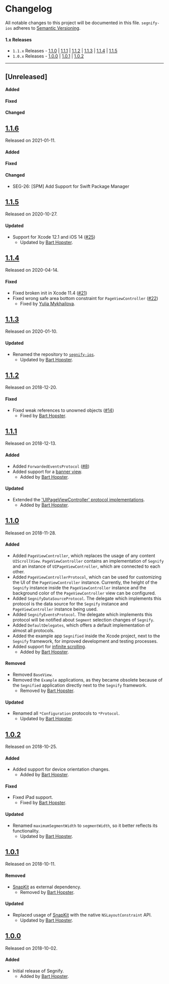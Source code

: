 # Changelog
All notable changes to this project will be documented in this file.
`segnify-ios` adheres to [Semantic Versioning](https://semver.org/).

#### 1.x Releases
- `1.1.x` Releases - [1.1.0](#110) | [1.1.1](#111) | [1.1.2](#112) | [1.1.3](#113) | [1.1.4](#114) | [1.1.5](#115)
- `1.0.x` Releases - [1.0.0](#100) | [1.0.1](#101) | [1.0.2](#102)

---
## [Unreleased]

#### Added

#### Fixed

#### Changed

## [1.1.6](https://github.com/nedap/segnify-ios/releases/tag/1.1.6)
Released on 2021-01-11.

#### Added

#### Fixed

#### Changed
- SEG-26: [SPM] Add Support for Swift Package Manager

## [1.1.5](https://github.com/nedap/segnify-ios/releases/tag/1.1.5)
Released on 2020-10-27.

#### Updated
- Support for Xcode 12.1 and iOS 14 ([#25](https://github.com/nedap/segnify-ios/issues/25))
  - Updated by [Bart Hopster](https://github.com/barthopster).

## [1.1.4](https://github.com/nedap/segnify-ios/releases/tag/1.1.4)
Released on 2020-04-14.

#### Fixed
- Fixed broken init in Xcode 11.4 ([#21](https://github.com/nedap/segnify-ios/issues/21))
- Fixed wrong safe area bottom constraint for `PageViewController` ([#22](https://github.com/nedap/segnify-ios/issues/22))
  - Fixed by [Yulia Mykhailova](https://github.com/ymykhailova-nedap).

## [1.1.3](https://github.com/nedap/segnify-ios/releases/tag/1.1.3)
Released on 2020-01-10.

#### Updated
- Renamed the repository to [`segnify-ios`](https://github.com/nedap/segnify-ios/issues/17).
	- Updated by [Bart Hopster](https://github.com/barthopster).

## [1.1.2](https://github.com/nedap/segnify-ios/releases/tag/1.1.2)
Released on 2018-12-20.

#### Fixed

- Fixed weak references to unowned objects ([#14](https://github.com/nedap/segnify-ios/issues/14))
  - Fixed by [Bart Hopster](https://github.com/barthopster).

## [1.1.1](https://github.com/nedap/segnify-ios/releases/tag/1.1.1)
Released on 2018-12-13.

#### Added

- Added `ForwardedEventsProtocol` ([#8](https://github.com/nedap/segnify-ios/issues/8))
- Added support for a [banner view](https://github.com/nedap/segnify-ios/issues/11).
  - Added by [Bart Hopster](https://github.com/barthopster).

#### Updated

- Extended the ['UIPageViewController' protocol implementations](https://github.com/nedap/segnify-ios/issues/8).
	- Added by [Bart Hopster](https://github.com/barthopster).

## [1.1.0](https://github.com/nedap/segnify-ios/releases/tag/1.1.0)
Released on 2018-11-28.

#### Added

- Added `PageViewController`, which replaces the usage of any content `UIScrollView`. `PageViewController` contains an implementation of `Segnify` and an instance of `UIPageViewController`, which are connected to each other.
- Added `PageViewControllerProtocol`, which can be used for customizing the UI of the `PageViewController` instance. Currently, the height of the `Segnify` instance inside the `PageViewController` instance and the background color of the `PageViewController` view can be configured.
- Added `SegnifyDataSourceProtocol`. The delegate which implements this protocol is the data source for the `Segnify` instance and `PageViewController` instance being used.
- Added `SegnifyEventsProtocol`. The delegate which implements this protocol will be notified about `Segment` selection changes of `Segnify`.
- Added `DefaultDelegates`, which offers a default implementation of almost all protocols.
- Added the example app `Segnified` inside the Xcode project, next to the `Segnify` framework, for improved development and testing processes.
- Added support for [infinite scrolling](https://github.com/nedap/segnify-ios/issues/3).
  - Added by [Bart Hopster](https://github.com/barthopster).

#### Removed
- Removed `BaseView`.
- Removed the `Example` applications, as they became obsolete because of the `Segnified` application directly next to the `Segnify` framework.
  - Removed by [Bart Hopster](https://github.com/barthopster).

#### Updated
- Renamed all `*Configuration` protocols to `*Protocol`.
  - Updated by [Bart Hopster](https://github.com/barthopster).
  
## [1.0.2](https://github.com/nedap/segnify-ios/releases/tag/1.0.2)
Released on 2018-10-25.

#### Added

- Added support for device orientation changes.
  - Added by [Bart Hopster](https://github.com/barthopster).

#### Fixed

- Fixed iPad support.
  - Fixed by [Bart Hopster](https://github.com/barthopster).

#### Updated
- Renamed `maximumSegmentWidth` to `segmentWidth`, so it better reflects its functionality.
  - Updated by [Bart Hopster](https://github.com/barthopster).

## [1.0.1](https://github.com/nedap/segnify-ios/releases/tag/1.0.1)
Released on 2018-10-11.

#### Removed

- [SnapKit](https://snapkit.io) as external dependency.
  - Removed by [Bart Hopster](https://github.com/barthopster).

#### Updated
- Replaced usage of [SnapKit](https://snapkit.io) with the native `NSLayoutConstraint` API.
  - Updated by [Bart Hopster](https://github.com/barthopster).

## [1.0.0](https://github.com/nedap/segnify-ios/releases/tag/1.0.0)
Released on 2018-10-02.

#### Added
- Initial release of Segnify.
  - Added by [Bart Hopster](https://github.com/barthopster).
